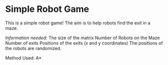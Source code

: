 # Simple Robot Game
This is a simple robot game!
The aim is to help robots find the exit in a maze. 

_Information needed:_
The size of the matrix
Number of Robots on the Maze
Number of exits
Positions of the exits (x and y coordinates)
The positions of the robots are randomized. 

Method Used: A*
